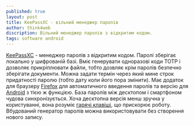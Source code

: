 ```yaml
---
published: true
layout: post
title: KeePassXC - вільний менеджер паролів 
author: think4web
discription: Вільний менеджер паролів з відкритим кодом.
tags: software android
---
```


[KeePassXC](https://keepassxc.org/) - менеджер паролів з відкритим кодом. Паролі зберігає локально у шифрованій базі. Вміє генерувати одноразові коди TOTP і дозволяє прикріплювати файли, тобто дозвляє крім паролів безпечно зберігати документи. Можна задати термін через який мине строк придатності паролю (тобто дату коли його пора змінити). Має додаток для браузеру [Firefox](https://addons.mozilla.org/en-US/firefox/addon/keepassxc-browser/) для автоматичного введення паролів та версію для [Android](https://f-droid.org/uk/packages/com.kunzisoft.keepass.libre/) з тією ж функцією. База паролів між десктопом і смартфоном чудова синхронізується. Хоча десктопна версія менш зручна у користуванні, вона розуміє [гарячі клавіші](file:///usr/share/keepassxc/docs/KeePassXC_KeyboardShortcuts.html), що прискорює роботу. Вбудований генератор паролів можна використовувати без створення нового запису. 
